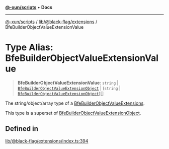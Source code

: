 [**@-xun/scripts**](../../../../README.md) • **Docs**

***

[@-xun/scripts](../../../../README.md) / [lib/@black-flag/extensions](../README.md) / BfeBuilderObjectValueExtensionValue

# Type Alias: BfeBuilderObjectValueExtensionValue

> **BfeBuilderObjectValueExtensionValue**: `string` \| [`BfeBuilderObjectValueExtensionObject`](BfeBuilderObjectValueExtensionObject.md) \| (`string` \| [`BfeBuilderObjectValueExtensionObject`](BfeBuilderObjectValueExtensionObject.md))[]

The string/object/array type of a [BfeBuilderObjectValueExtensions](BfeBuilderObjectValueExtensions.md).

This type is a superset of [BfeBuilderObjectValueExtensionObject](BfeBuilderObjectValueExtensionObject.md).

## Defined in

[lib/@black-flag/extensions/index.ts:394](https://github.com/Xunnamius/xscripts/blob/d6d7a7ba960d4afbaeb1cb7202a4cb4c1a4e6c33/lib/@black-flag/extensions/index.ts#L394)
